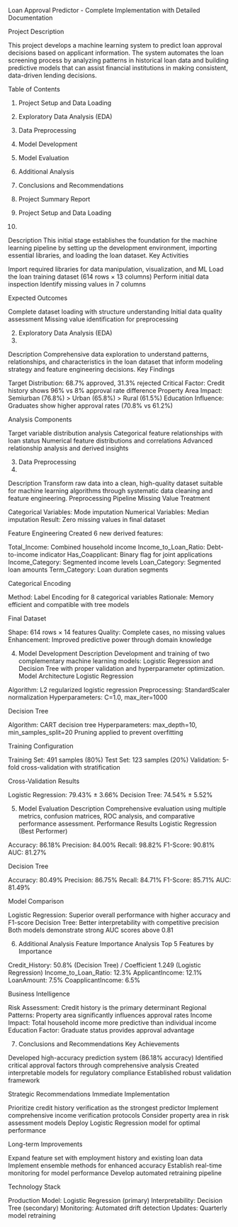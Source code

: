 Loan Approval Predictor - Complete Implementation with Detailed Documentation

Project Description

This project develops a machine learning system to predict loan approval decisions based on applicant information. The system automates the loan screening process by analyzing patterns in historical loan data and building predictive models that can assist financial institutions in making consistent, data-driven lending decisions.

Table of Contents
1. Project Setup and Data Loading
2. Exploratory Data Analysis (EDA)
3. Data Preprocessing
4. Model Development
5. Model Evaluation
6. Additional Analysis
6. Conclusions and Recommendations
7. Project Summary Report



1. Project Setup and Data Loading
2. 
Description
This initial stage establishes the foundation for the machine learning pipeline by setting up the development environment, importing essential libraries, and loading the loan dataset.
Key Activities

Import required libraries for data manipulation, visualization, and ML
Load the loan training dataset (614 rows × 13 columns)
Perform initial data inspection
Identify missing values in 7 columns

Expected Outcomes

Complete dataset loading with structure understanding
Initial data quality assessment
Missing value identification for preprocessing



2. Exploratory Data Analysis (EDA)
3. 
Description
Comprehensive data exploration to understand patterns, relationships, and characteristics in the loan dataset that inform modeling strategy and feature engineering decisions.
Key Findings

Target Distribution: 68.7% approved, 31.3% rejected
Critical Factor: Credit history shows 96% vs 8% approval rate difference
Property Area Impact: Semiurban (76.8%) > Urban (65.8%) > Rural (61.5%)
Education Influence: Graduates show higher approval rates (70.8% vs 61.2%)

Analysis Components

Target variable distribution analysis
Categorical feature relationships with loan status
Numerical feature distributions and correlations
Advanced relationship analysis and derived insights


3. Data Preprocessing
4. 
Description
Transform raw data into a clean, high-quality dataset suitable for machine learning algorithms through systematic data cleaning and feature engineering.
Preprocessing Pipeline
Missing Value Treatment

Categorical Variables: Mode imputation
Numerical Variables: Median imputation
Result: Zero missing values in final dataset

Feature Engineering
Created 6 new derived features:

Total_Income: Combined household income
Income_to_Loan_Ratio: Debt-to-income indicator
Has_Coapplicant: Binary flag for joint applications
Income_Category: Segmented income levels
Loan_Category: Segmented loan amounts
Term_Category: Loan duration segments

Categorical Encoding

Method: Label Encoding for 8 categorical variables
Rationale: Memory efficient and compatible with tree models

Final Dataset

Shape: 614 rows × 14 features
Quality: Complete cases, no missing values
Enhancement: Improved predictive power through domain knowledge

4. Model Development
Description
Development and training of two complementary machine learning models: Logistic Regression and Decision Tree with proper validation and hyperparameter optimization.
Model Architecture
Logistic Regression

Algorithm: L2 regularized logistic regression
Preprocessing: StandardScaler normalization
Hyperparameters: C=1.0, max_iter=1000

Decision Tree

Algorithm: CART decision tree
Hyperparameters: max_depth=10, min_samples_split=20
Pruning applied to prevent overfitting

Training Configuration

Training Set: 491 samples (80%)
Test Set: 123 samples (20%)
Validation: 5-fold cross-validation with stratification

Cross-Validation Results

Logistic Regression: 79.43% ± 3.66%
Decision Tree: 74.54% ± 5.52%

5. Model Evaluation
Description
Comprehensive evaluation using multiple metrics, confusion matrices, ROC analysis, and comparative performance assessment.
Performance Results
Logistic Regression (Best Performer)

Accuracy: 86.18%
Precision: 84.00%
Recall: 98.82%
F1-Score: 90.81%
AUC: 81.27%

Decision Tree

Accuracy: 80.49%
Precision: 86.75%
Recall: 84.71%
F1-Score: 85.71%
AUC: 81.49%

Model Comparison

Logistic Regression: Superior overall performance with higher accuracy and F1-score
Decision Tree: Better interpretability with competitive precision
Both models demonstrate strong AUC scores above 0.81

6. Additional Analysis
Feature Importance Analysis
Top 5 Features by Importance

Credit_History: 50.8% (Decision Tree) / Coefficient 1.249 (Logistic Regression)
Income_to_Loan_Ratio: 12.3%
ApplicantIncome: 12.1%
LoanAmount: 7.5%
CoapplicantIncome: 6.5%

Business Intelligence

Risk Assessment: Credit history is the primary determinant
Regional Patterns: Property area significantly influences approval rates
Income Impact: Total household income more predictive than individual income
Education Factor: Graduate status provides approval advantage

7. Conclusions and Recommendations
Key Achievements

Developed high-accuracy prediction system (86.18% accuracy)
Identified critical approval factors through comprehensive analysis
Created interpretable models for regulatory compliance
Established robust validation framework

Strategic Recommendations
Immediate Implementation

Prioritize credit history verification as the strongest predictor
Implement comprehensive income verification protocols
Consider property area in risk assessment models
Deploy Logistic Regression model for optimal performance

Long-term Improvements

Expand feature set with employment history and existing loan data
Implement ensemble methods for enhanced accuracy
Establish real-time monitoring for model performance
Develop automated retraining pipeline

Technology Stack

Production Model: Logistic Regression (primary)
Interpretability: Decision Tree (secondary)
Monitoring: Automated drift detection
Updates: Quarterly model retraining


